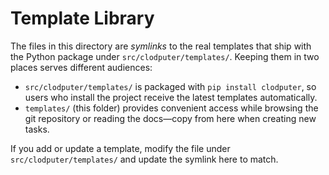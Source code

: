 # Template Library

The files in this directory are *symlinks* to the real templates that ship with
the Python package under `src/clodputer/templates/`. Keeping them in two places
serves different audiences:

- `src/clodputer/templates/` is packaged with `pip install clodputer`, so users
  who install the project receive the latest templates automatically.
- `templates/` (this folder) provides convenient access while browsing the git
  repository or reading the docs—copy from here when creating new tasks.

If you add or update a template, modify the file under
`src/clodputer/templates/` and update the symlink here to match.
